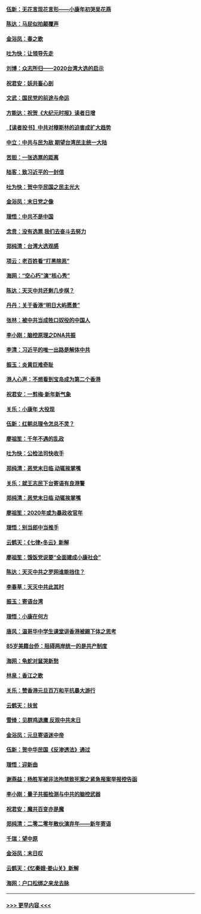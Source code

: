 #### [伍新：无花言现花言形——小康年初哭吴花燕](../pages/nsc993/n11800044.md?t=01172244) 
#### [陈达：马屁似拍颠覆声](../pages/nsc993/n11800010.md?t=01172244) 
#### [金浴凤：春之歌](../pages/nsc993/n11797687.md?t=01172244) 
#### [吐为快：让领导先走](../pages/nsc993/n11797512.md?t=01172244) 
#### [刘博：众志所归——2020台湾大选的启示](../pages/nsc993/n11796878.md?t=01172244) 
#### [祝君安：妖共畜心剖](../pages/nsc993/n11794273.md?t=01172244) 
#### [文武：国民党的前途与命运](../pages/nsc993/n11794198.md?t=01172244) 
#### [方能达：祝贺《大纪元时报》读者日增](../pages/nsc993/n11793807.md?t=01172244) 
#### [【读者投书】中共对穆斯林的迫害成扩大趋势](../pages/nsc993/n11791371.md?t=01172244) 
#### [中立：中共与民为敌 期望台湾民主统一大陆](../pages/nsc993/n11790392.md?t=01172244) 
#### [苦胆：一张选票的距离](../pages/nsc993/n11788914.md?t=01172244) 
#### [陆客：致习近平的一封信](../pages/nsc993/n11788867.md?t=01172244) 
#### [吐为快：贺中华民国之民主光大](../pages/nsc993/n11788618.md?t=01172244) 
#### [金浴凤：末日党之像](../pages/nsc993/n11787475.md?t=01172244) 
#### [理悟：中共不是中国](../pages/nsc993/n11787463.md?t=01172244) 
#### [念贲：没有选票  我们去奋斗去努力](../pages/nsc993/n11787398.md?t=01172244) 
#### [郑纯清：台湾大选观感](../pages/nsc993/n11786210.md?t=01172244) 
#### [项云：老百姓看“打黑除恶”](../pages/nsc993/n11785398.md?t=01172244) 
#### [海网：“空心朽”演“核心秀”](../pages/nsc993/n11783874.md?t=01172244) 
#### [陈达：天灭中共还剩几步棋？](../pages/nsc993/n11783719.md?t=01172244) 
#### [丹丹：关于香港“明日大屿愿景”](../pages/nsc993/n11783273.md?t=01172244) 
#### [张林：被中共当成牲口奴役的中国人](../pages/nsc993/n11782397.md?t=01172244) 
#### [李小刚：脑控原理之DNA共振](../pages/nsc993/n11780962.md?t=01172244) 
#### [李清：习近平的唯一出路是解体中共](../pages/nsc993/n11780866.md?t=01172244) 
#### [振玉：炎黄巨难奇耻](../pages/nsc993/n11779632.md?t=01172244) 
#### [港人心声：不想看到宝岛成为第二个香港](../pages/nsc993/n11778817.md?t=01172244) 
#### [祝君安：一剪梅‧新年新气象](../pages/nsc993/n11776340.md?t=01172244) 
#### [关乐：小康年 大役现](../pages/nsc993/n11774213.md?t=01172244) 
#### [伍新：红朝总理令怎总不灵？](../pages/nsc993/n11770813.md?t=01172244) 
#### [廖祖笙：千年不遇的乱政](../pages/nsc993/n11770373.md?t=01172244) 
#### [吐为快：公检法司快收手](../pages/nsc993/n11770359.md?t=01172244) 
#### [郑纯清：恶党末日临 动辄挨掌嘴](../pages/nsc993/n11769912.md?t=01172244) 
#### [关乐：就王志民下台寄语有良港警](../pages/nsc993/n11769903.md?t=01172244) 
#### [郑纯清：恶党末日临 动辄挨掌嘴](../pages/nsc993/n11769356.md?t=01172244) 
#### [廖祖笙：2020年或为暴政收官年](../pages/nsc993/n11768216.md?t=01172244) 
#### [理悟：别当郎中当推手](../pages/nsc993/n11768243.md?t=01172244) 
#### [云鹤天：《七律▪冬云》新解](../pages/nsc993/n11768204.md?t=01172244) 
#### [廖祖笙：饿饭党说要“全面建成小康社会”](../pages/nsc993/n11767482.md?t=01172244) 
#### [陈达：天灭中共之罗网谁能挡住？](../pages/nsc993/n11767465.md?t=01172244) 
#### [李春草：天灭中共此其时](../pages/nsc993/n11767452.md?t=01172244) 
#### [振玉：寄语台湾](../pages/nsc993/n11767432.md?t=01172244) 
#### [理悟：小康在何方](../pages/nsc993/n11767394.md?t=01172244) 
#### [唐风：温哥华中学生课堂讲香港被踢下体之思考](../pages/nsc993/n11766848.md?t=01172244) 
#### [85岁美籍台侨：阻碍两岸统一的是共产制度](../pages/nsc993/n11765043.md?t=01172244) 
#### [海网：龟蛇对鼠哭新愁](../pages/nsc993/n11764895.md?t=01172244) 
#### [林泉：香江之歌](../pages/nsc993/n11764415.md?t=01172244) 
#### [关乐：赞香港元旦百万和平抗暴大游行](../pages/nsc993/n11764382.md?t=01172244) 
#### [云鹤天：扶贫](../pages/nsc993/n11764245.md?t=01172244) 
#### [雪绮：见群鸡退鹰  反观中共末日](../pages/nsc993/n11762112.md?t=01172244) 
#### [金浴凤：元旦寄语迷中帝](../pages/nsc993/n11761788.md?t=01172244) 
#### [伍新：贺中华民国《反渗透法》通过](../pages/nsc993/n11761994.md?t=01172244) 
#### [理悟：迎新曲](../pages/nsc993/n11761152.md?t=01172244) 
#### [谢燕益：杨胜军被非法拘禁致死案之紧急报案举报控告函](../pages/nsc993/n11756134.md?t=01172244) 
#### [李小刚：量子共振检测与中共的脑控武器](../pages/nsc993/n11754518.md?t=01172244) 
#### [祝君安：魔共百变亦是魔](../pages/nsc993/n11754469.md?t=01172244) 
#### [郑纯清：二零二零年散伙演弃年——新年寄语](../pages/nsc993/n11754195.md?t=01172244) 
#### [千瑞：望中原](../pages/nsc993/n11754159.md?t=01172244) 
#### [金浴凤：末日叹](../pages/nsc993/n11752359.md?t=01172244) 
#### [云鹤天：《忆秦娥‧娄山关》新解](../pages/nsc993/n11752348.md?t=01172244) 
#### [海网：户口松绑之来龙去脉](../pages/nsc993/n11752328.md?t=01172244) 

----
#### [ >>> 更早内容 <<< ](../indexes/nsc993-earlier.md)
